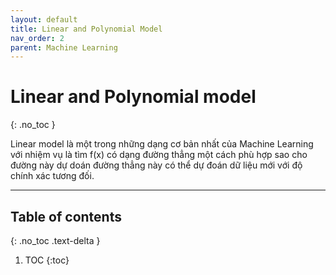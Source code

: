 ```yaml
---
layout: default
title: Linear and Polynomial Model
nav_order: 2
parent: Machine Learning
---
```


# Linear and Polynomial model
{: .no_toc }

Linear model là một trong những dạng cơ bản nhất của Machine Learning với nhiệm vụ là tìm f(x) có dạng đường thẳng một cách phù hợp sao cho đường này dự doán đường thẳng này có thể dự đoán dữ liệu mới với độ chính xác tương đối.

<hr/>

## Table of contents
{: .no_toc .text-delta }

1. TOC
{:toc}
